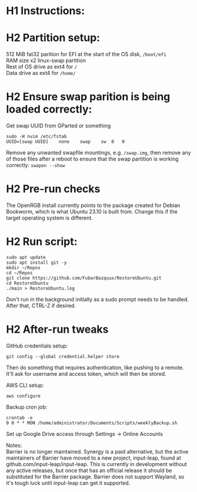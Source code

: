 # H1 Instructions:

# H2 Partition setup:
512 MiB fat32 parition for EFI at the start of the OS disk, `/boot/efi`\
RAM size x2 linux-swap partition\
Rest of OS drive as ext4 for `/`\
Data drive as ext4 for `/home/`

# H2 Ensure swap parition is being loaded correctly:
Get swap UUID from GParted or something
```
sudo -H nvim /etc/fstab
UUID=[swap UUID]	none	swap	sw	0	0
```
Remove any unwanted swapfile mountings, e.g. `/swap.img`, then remove any of those files after a reboot to ensure that the swap partition is working correctly: `swapon --show`

# H2 Pre-run checks
The OpenRGB install currently points to the package created for Debian Bookworm, which is what Ubuntu 23.10 is built from. Change this if the target operating system is different.

# H2 Run script:
```
sudo apt update
sudo apt install git -y
mkdir ~/Repos
cd ~/Repos
git clone https://github.com/FubarBazquux/RestoreUbuntu.git
cd RestoreUbuntu
./main > RestoreUbuntu.log
```

Don't run in the background initially as a sudo prompt needs to be handled. After that, CTRL-Z if desired.

# H2 After-run tweaks
GitHub credentials setup:
```
git config --global credential.helper store
```
Then do something that requires authentication, like pushing to a remote. It'll ask for username and access token, which will then be stored.

AWS CLI setup:
```
aws configure
```

Backup cron job:
```
crontab -e
0 0 * * MON /home/administrator/Documents/Scripts/weeklyBackup.sh
```

Set up Google Drive access through Settings -> Online Accounts

Notes:\
Barrier is no longer maintained. Synergy is a paid alternative, but the active maintainers of Barrier have moved to a new project, input-leap, found at github.com/input-leap/input-leap. This is currently in development without any active releases, but once that has an official release it should be substituted for the Barrier package. Barrier does not support Wayland, so it's tough luck until input-leap can get it supported.
